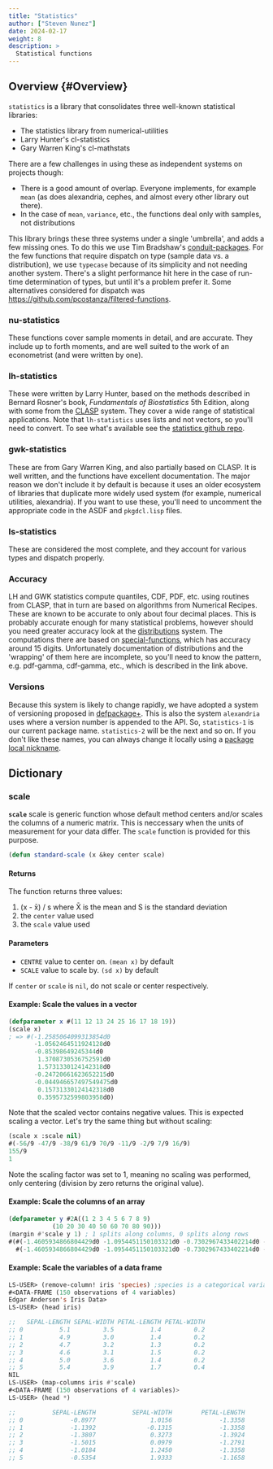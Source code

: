 ```yaml
---
title: "Statistics"
author: ["Steven Nunez"]
date: 2024-02-17
weight: 8
description: >
  Statistical functions
---
```


## Overview {#Overview}

`statistics` is a library that consolidates three well-known statistical libraries:

- The statistics library from numerical-utilities
- Larry Hunter's cl-statistics
- Gary Warren King's cl-mathstats

There are a few challenges in using these as independent systems on projects though:

- There is a good amount of overlap.  Everyone implements, for example `mean` (as does alexandria, cephes, and almost every other library out there).
- In the case of `mean`, `variance`, etc., the functions deal only with samples, not distributions

This library brings these three systems under a single 'umbrella', and adds a few missing ones.  To do this we use Tim Bradshaw's [conduit-packages](https://github.com/tfeb/conduit-packages).  For the few functions that require dispatch on type (sample data vs. a distribution), we use `typecase` because of its simplicity and not needing another system.  There's a slight performance hit here in the case of run-time determination of types, but until it's a problem prefer it.  Some alternatives considered for dispatch was https://github.com/pcostanza/filtered-functions.

### nu-statistics
These functions cover sample moments in detail, and are accurate.  They include up to forth moments, and are well suited to the work of an econometrist (and were written by one).

### lh-statistics
These were written by Larry Hunter, based on the methods described in Bernard Rosner's book, *Fundamentals of Biostatistics* 5th Edition, along with some from the [CLASP](https://www.cs.cmu.edu/afs/cs/project/ai-repository/ai/lang/lisp/code/math/clasp/0.html) system.  They cover a wide range of statistical applications.  Note that `lh-statistics` uses lists and not vectors, so you'll need to convert.  To see what's available see the [statistics github repo](https://github.com/Lisp-Stat/statistics).

### gwk-statistics
These are from Gary Warren King, and also partially based on CLASP.  It is well written, and the functions have excellent documentation.  The major reason we don't include it by default is because it uses an older ecosystem of libraries that duplicate more widely used system (for example, numerical utilities, alexandria).  If you want to use these, you'll need to uncomment the appropriate code in the ASDF and `pkgdcl.lisp` files.

### ls-statistics
These are considered the most complete, and they account for various types and dispatch properly.

### Accuracy
LH and GWK statistics compute quantiles, CDF, PDF, etc. using routines from CLASP, that in turn are based on algorithms from Numerical Recipes.  These are known to be accurate to only about four decimal places.   This is probably accurate enough for many statistical problems, however should you need greater accuracy look at the [distributions](https://github.com/Lisp-Stat/distributions) system.  The computations there are based on [special-functions](https://github.com/Lisp-Stat/special-functions), which has accuracy around 15 digits.  Unfortunately documentation of distributions and the 'wrapping' of them here are incomplete, so you'll need to know the pattern, e.g. pdf-gamma, cdf-gamma, etc., which is described in the link above.

### Versions
Because this system is likely to change rapidly, we have adopted a system of versioning proposed in [defpackage+](https://github.com/rpav/defpackage-plus#versioning).  This is also the system `alexandria` uses where a version number is appended to the API.  So, `statistics-1` is our current package name.  `statistics-2` will be the next and so on.  If you don't like these names, you can always change it locally using a [package local nickname](https://lispcookbook.github.io/cl-cookbook/packages.html#package-local-nicknames-pln).

## Dictionary

### scale
**`scale`** scale is generic function whose default method centers and/or scales the columns of a numeric matrix.  This is neccessary when the units of measurement for your data differ.  The `scale` function is provided for this purpose.

```lisp
(defun standard-scale (x &key center scale)
```

#### Returns
The function returns three values:

1. (x - x̄) / s where X̄ is the mean and S is the standard deviation
2. the `center` value used
3. the `scale` value used

#### Parameters

- `CENTRE` value to center on.  `(mean x)` by default
- `SCALE` value to scale by.  `(sd x)` by default

If `center` or `scale` is `nil`, do not scale or center respectively.

#### Example: Scale the values in a vector

```lisp
(defparameter x #(11 12 13 24 25 16 17 18 19))
(scale x)
; => #(-1.2585064099313854d0
       -1.0562464511924128d0
	   -0.85398649245344d0
	    1.3708730536752591d0
	    1.5731330124142318d0
	   -0.24720661623652215d0
	   -0.044946657497549475d0
	    0.15731330124142318d0
	    0.3595732599803958d0)
```

Note that the scaled vector contains negative values.  This is expected scaling a vector.  Let's try the same thing but without scaling:

```lisp
(scale x :scale nil)
#(-56/9 -47/9 -38/9 61/9 70/9 -11/9 -2/9 7/9 16/9)
155/9
1
```

Note the scaling factor was set to 1, meaning no scaling was performed, only centering (division by zero returns the original value).

#### Example: Scale the columns of an array

```lisp
(defparameter y #2A((1 2 3 4 5 6 7 8 9)
		    (10 20 30 40 50 60 70 80 90)))
(margin #'scale y 1) ; 1 splits along columns, 0 splits along rows
#(#(-1.4605934866804429d0 -1.0954451150103321d0 -0.7302967433402214d0 -0.3651483716701107d0 0.0d0 0.3651483716701107d0 0.7302967433402214d0 1.0954451150103321d0 1.4605934866804429d0)
  #(-1.4605934866804429d0 -1.0954451150103321d0 -0.7302967433402214d0 -0.3651483716701107d0 0.0d0 0.3651483716701107d0 0.7302967433402214d0 1.0954451150103321d0 1.4605934866804429d0))
```

#### Example: Scale the variables of a data frame

```lisp
LS-USER> (remove-column! iris 'species) ;species is a categorical variable
#<DATA-FRAME (150 observations of 4 variables)
Edgar Anderson's Iris Data>
LS-USER> (head iris)

;;   SEPAL-LENGTH SEPAL-WIDTH PETAL-LENGTH PETAL-WIDTH
;; 0          5.1         3.5          1.4         0.2
;; 1          4.9         3.0          1.4         0.2
;; 2          4.7         3.2          1.3         0.2
;; 3          4.6         3.1          1.5         0.2
;; 4          5.0         3.6          1.4         0.2
;; 5          5.4         3.9          1.7         0.4
NIL
LS-USER> (map-columns iris #'scale)
#<DATA-FRAME (150 observations of 4 variables)>
LS-USER> (head *)

;;          SEPAL-LENGTH          SEPAL-WIDTH        PETAL-LENGTH         PETAL-WIDTH
;; 0             -0.8977               1.0156             -1.3358             -1.3111
;; 1             -1.1392              -0.1315             -1.3358             -1.3111
;; 2             -1.3807               0.3273             -1.3924             -1.3111
;; 3             -1.5015               0.0979             -1.2791             -1.3111
;; 4             -1.0184               1.2450             -1.3358             -1.3111
;; 5             -0.5354               1.9333             -1.1658             -1.0487
```




